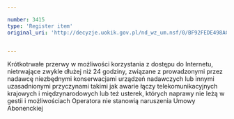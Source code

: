 ```yaml
---

number: 3415
type: 'Register item'
original_uri: 'http://decyzje.uokik.gov.pl/nd_wz_um.nsf/0/BF92FEDE498AC688C1257A4B00454984?OpenDocument'


---
```


Krótkotrwałe przerwy w możliwości korzystania z dostępu do Internetu, nietrwające zwykle dłużej niż 24 godziny, związane z prowadzonymi przez nadawcę niezbędnymi konserwacjami urządzeń nadawczych lub innymi uzasadnionymi przyczynami takimi jak awarie łączy telekomunikacyjnych krajowych i międzynarodowych lub też usterek, których naprawy nie leżą w gestii i możliwościach Operatora nie stanowią naruszenia Umowy Abonenckiej
